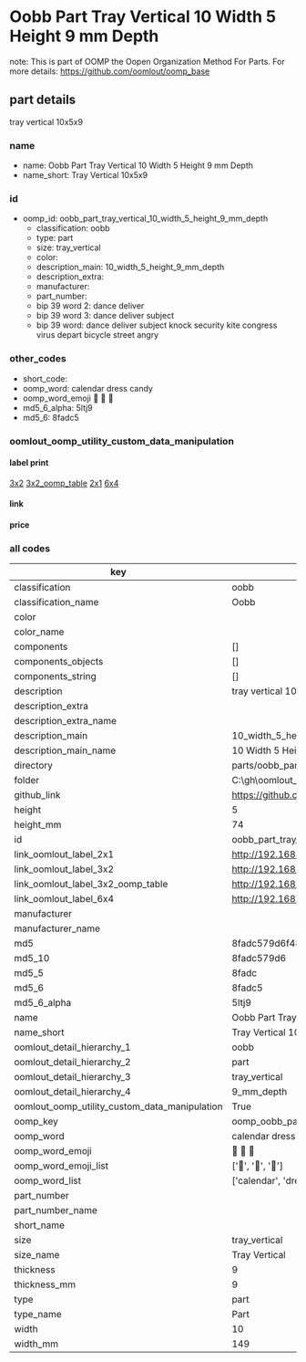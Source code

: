 # Oobb Part Tray Vertical 10 Width 5 Height 9 mm Depth  

note: This is part of OOMP the Oopen Organization Method For Parts. For more details: https://github.com/oomlout/oomp_base

##  part details
  



tray vertical 10x5x9



### name
* name: Oobb Part Tray Vertical 10 Width 5 Height 9 mm Depth
* name_short: Tray Vertical 10x5x9 
### id
* oomp_id: oobb_part_tray_vertical_10_width_5_height_9_mm_depth
  * classification: oobb
  * type: part
  * size: tray_vertical
  * color: 
  * description_main: 10_width_5_height_9_mm_depth
  * description_extra: 
  * manufacturer: 
  * part_number: 
  * bip 39 word 2: dance deliver
  * bip 39 word 3: dance deliver subject
  * bip 39 word: dance deliver subject knock security kite congress virus depart bicycle street angry

### other_codes
* short_code: 
* oomp_word: calendar dress candy
* oomp_word_emoji :calendar: :dress: :candy:
* md5_6_alpha: 5ltj9
* md5_6: 8fadc5






### oomlout_oomp_utility_custom_data_manipulation
#### label print
[3x2](http://192.168.1.245:1112/?label=oomp%205ltj9)
[3x2_oomp_table](http://192.168.1.108:1112/?label=oomp%205ltj9)
[2x1](http://192.168.1.242:1112/?label=oomp%205ltj9)
[6x4](http://192.168.1.55:1112/?label=oomp%205ltj9)    

#### link

                              

#### price







### all codes 
| key | value |  
| --- | --- |  
| classification | oobb |  
| classification_name | Oobb |  
| color |  |  
| color_name |  |  
| components | [] |  
| components_objects | [] |  
| components_string | [] |  
| description | tray vertical 10x5x9 |  
| description_extra |  |  
| description_extra_name |  |  
| description_main | 10_width_5_height_9_mm_depth |  
| description_main_name | 10 Width 5 Height 9 mm Depth |  
| directory | parts/oobb_part_tray_vertical_10_width_5_height_9_mm_depth |  
| folder | C:\gh\oomlout_oobb_version_4_generated_parts\parts\oobb_part_tray_vertical_10_width_5_height_9_mm_depth |  
| github_link | https://github.com/oomlout/oomlout_oomp_part_src/tree/main/parts/oobb_part_tray_vertical_10_width_5_height_9_mm_depth |  
| height | 5 |  
| height_mm | 74 |  
| id | oobb_part_tray_vertical_10_width_5_height_9_mm_depth |  
| link_oomlout_label_2x1 | http://192.168.1.242:1112/?label=oomp%205ltj9 |  
| link_oomlout_label_3x2 | http://192.168.1.245:1112/?label=oomp%205ltj9 |  
| link_oomlout_label_3x2_oomp_table | http://192.168.1.108:1112/?label=oomp%205ltj9 |  
| link_oomlout_label_6x4 | http://192.168.1.55:1112/?label=oomp%205ltj9 |  
| manufacturer |  |  
| manufacturer_name |  |  
| md5 | 8fadc579d6f485e1ece167bdafce81ba |  
| md5_10 | 8fadc579d6 |  
| md5_5 | 8fadc |  
| md5_6 | 8fadc5 |  
| md5_6_alpha | 5ltj9 |  
| name | Oobb Part Tray Vertical 10 Width 5 Height 9 mm Depth |  
| name_short | Tray Vertical 10x5x9  |  
| oomlout_detail_hierarchy_1 | oobb |  
| oomlout_detail_hierarchy_2 | part |  
| oomlout_detail_hierarchy_3 | tray_vertical |  
| oomlout_detail_hierarchy_4 | 9_mm_depth |  
| oomlout_oomp_utility_custom_data_manipulation | True |  
| oomp_key | oomp_oobb_part_tray_vertical_10_width_5_height_9_mm_depth |  
| oomp_word | calendar dress candy |  
| oomp_word_emoji | :calendar: :dress: :candy: |  
| oomp_word_emoji_list | [':calendar:', ':dress:', ':candy:'] |  
| oomp_word_list | ['calendar', 'dress', 'candy'] |  
| part_number |  |  
| part_number_name |  |  
| short_name |  |  
| size | tray_vertical |  
| size_name | Tray Vertical |  
| thickness | 9 |  
| thickness_mm | 9 |  
| type | part |  
| type_name | Part |  
| width | 10 |  
| width_mm | 149 |  
